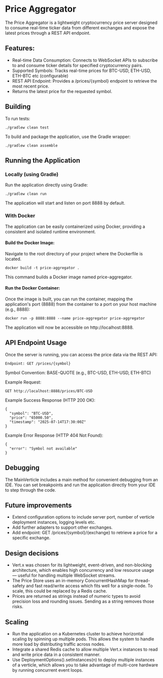 # Price Aggregator

The Price Aggregator is a lightweight cryptocurrency price server designed to consume real-time ticker data from different exchanges and expose the latest prices through a REST API endpoint.

## Features:

- Real-time Data Consumption: Connects to WebSocket APIs to subscribe to and consume ticker details for specified cryptocurrency pairs.
- Supported Symbols: Tracks real-time prices for BTC-USD, ETH-USD, ETH-BTC etc (configurable)
- REST API Endpoint: Provides a /prices/{symbol} endpoint to retrieve the most recent price.
- Returns the latest price for the requested symbol.

## Building
To run tests:
```
./gradlew clean test
```

To build and package the application, use the Gradle wrapper:
```
./gradlew clean assemble
```

## Running the Application
### Locally (using Gradle)
Run the application directly using Gradle:
```
./gradlew clean run
```

The application will start and listen on port 8888 by default.

### With Docker
The application can be easily containerized using Docker, providing a consistent and isolated runtime environment.

#### Build the Docker Image:
Navigate to the root directory of your project where the Dockerfile is located.
```
docker build -t price-aggregator .
```

This command builds a Docker image named price-aggregator.

#### Run the Docker Container:
Once the image is built, you can run the container, mapping the application's port (8888) from the container to a port on your host machine (e.g., 8888):
```
docker run -p 8888:8888 --name price-aggregator price-aggregator
```
The application will now be accessible on http://localhost:8888.

## API Endpoint Usage

Once the server is running, you can access the price data via the REST API:
```
Endpoint: GET /prices/{symbol}
```
Symbol Convention: BASE-QUOTE (e.g., BTC-USD, ETH-USD, ETH-BTC)

Example Request:
```
GET http://localhost:8888/prices/BTC-USD
```
Example Success Response (HTTP 200 OK):
```
{
  "symbol": "BTC-USD",
  "price": "65000.50",
  "timestamp": "2025-07-14T17:30:00Z"
}
```
Example Error Response (HTTP 404 Not Found):
```
{
  "error": "Symbol not available"
}
```
## Debugging
The MainVerticle includes a main method for convenient debugging from an IDE. You can set breakpoints and run the application directly from your IDE to step through the code.

## Future improvements
- Extend configuration options to include server port, number of verticle deployment instances, logging levels etc.
- Add further adapters to support other exchanges.
- Add endpoint: GET /prices/{symbol}/{exchange} to retrieve a price for a specific exchange.

## Design decisions
- Vert.x was chosen for its lightweight, event-driven, and non-blocking architecture, which enables high concurrency and low resource usage — useful for handling multiple WebSocket streams.
- The Price Store uses an in-memory ConcurrentHashMap for thread-safety and fast read/write access which fits well for a single-node. To scale, this could be replaced by a Redis cache.
- Prices are returned as strings instead of numeric types to avoid precision loss and rounding issues. Sending as a string removes those risks.

## Scaling
- Run the application on a Kubernetes cluster to achieve horizontal scaling by spinning up multiple pods. This allows the system to handle more load by distributing traffic across nodes.
- Integrate a shared Redis cache to allow multiple Vert.x instances to read and write price data in a consistent manner.
- Use DeploymentOptions().setInstances(n) to deploy multiple instances of a verticle, which allows you to take advantage of multi-core hardware by running concurrent event loops.
